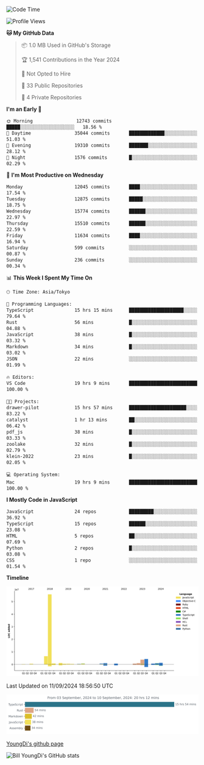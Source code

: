 <!--START_SECTION:waka-->
![Code Time](http://img.shields.io/badge/Code%20Time-943%20hrs%2058%20mins-blue)

![Profile Views](http://img.shields.io/badge/Profile%20Views-0-blue)

**🐱 My GitHub Data** 

> 📦 1.0 MB Used in GitHub's Storage 
 > 
> 🏆 1,541 Contributions in the Year 2024
 > 
> 🚫 Not Opted to Hire
 > 
> 📜 33 Public Repositories 
 > 
> 🔑 4 Private Repositories 
 > 
**I'm an Early 🐤** 

```text
🌞 Morning                12743 commits       █████░░░░░░░░░░░░░░░░░░░░   18.56 % 
🌆 Daytime                35044 commits       █████████████░░░░░░░░░░░░   51.03 % 
🌃 Evening                19310 commits       ███████░░░░░░░░░░░░░░░░░░   28.12 % 
🌙 Night                  1576 commits        █░░░░░░░░░░░░░░░░░░░░░░░░   02.29 % 
```
📅 **I'm Most Productive on Wednesday** 

```text
Monday                   12045 commits       ████░░░░░░░░░░░░░░░░░░░░░   17.54 % 
Tuesday                  12875 commits       █████░░░░░░░░░░░░░░░░░░░░   18.75 % 
Wednesday                15774 commits       ██████░░░░░░░░░░░░░░░░░░░   22.97 % 
Thursday                 15510 commits       ██████░░░░░░░░░░░░░░░░░░░   22.59 % 
Friday                   11634 commits       ████░░░░░░░░░░░░░░░░░░░░░   16.94 % 
Saturday                 599 commits         ░░░░░░░░░░░░░░░░░░░░░░░░░   00.87 % 
Sunday                   236 commits         ░░░░░░░░░░░░░░░░░░░░░░░░░   00.34 % 
```


📊 **This Week I Spent My Time On** 

```text
🕑︎ Time Zone: Asia/Tokyo

💬 Programming Languages: 
TypeScript               15 hrs 15 mins      ████████████████████░░░░░   79.64 % 
Rust                     56 mins             █░░░░░░░░░░░░░░░░░░░░░░░░   04.88 % 
JavaScript               38 mins             █░░░░░░░░░░░░░░░░░░░░░░░░   03.32 % 
Markdown                 34 mins             █░░░░░░░░░░░░░░░░░░░░░░░░   03.02 % 
JSON                     22 mins             ░░░░░░░░░░░░░░░░░░░░░░░░░   01.99 % 

🔥 Editors: 
VS Code                  19 hrs 9 mins       █████████████████████████   100.00 % 

🐱‍💻 Projects: 
drawer-pilot             15 hrs 57 mins      █████████████████████░░░░   83.22 % 
catalyst                 1 hr 13 mins        ██░░░░░░░░░░░░░░░░░░░░░░░   06.42 % 
pdf_js                   38 mins             █░░░░░░░░░░░░░░░░░░░░░░░░   03.33 % 
zoolake                  32 mins             █░░░░░░░░░░░░░░░░░░░░░░░░   02.79 % 
klein-2022               23 mins             █░░░░░░░░░░░░░░░░░░░░░░░░   02.05 % 

💻 Operating System: 
Mac                      19 hrs 9 mins       █████████████████████████   100.00 % 
```

**I Mostly Code in JavaScript** 

```text
JavaScript               24 repos            █████████░░░░░░░░░░░░░░░░   36.92 % 
TypeScript               15 repos            ██████░░░░░░░░░░░░░░░░░░░   23.08 % 
HTML                     5 repos             ██░░░░░░░░░░░░░░░░░░░░░░░   07.69 % 
Python                   2 repos             █░░░░░░░░░░░░░░░░░░░░░░░░   03.08 % 
CSS                      1 repo              ░░░░░░░░░░░░░░░░░░░░░░░░░   01.54 % 
```



**Timeline**

![Lines of Code chart](https://raw.githubusercontent.com/Youngdi/Youngdi/master/assets/bar_graph.png)


 Last Updated on 11/09/2024 18:56:50 UTC
<!--END_SECTION:waka-->

![wakatime](./images/stat.svg)

[YoungDi's github page](https://youngdi.github.io)

![Bill YoungDi's GitHub stats](https://github-readme-stats.vercel.app/api?username=youngdi&count_private=true&show_icons=true)
